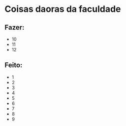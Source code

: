 # Coisas daoras da faculdade

## Fazer:
  - 10
  - 11
  - 12

## Feito:
  - 1
  - 2
  - 3
  - 4
  - 5
  - 6
  - 7
  - 8
  - 9
    
